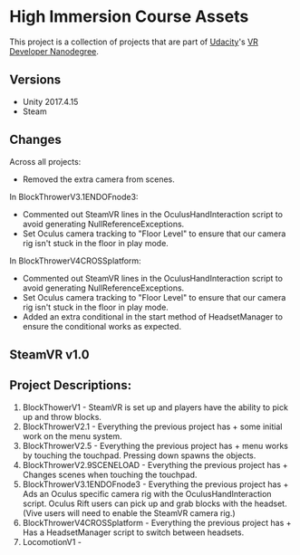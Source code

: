 # High Immersion Course Assets
This project is a collection of projects that are part of [Udacity](https://www.udacity.com "Udacity - Be in demand")'s [VR Developer Nanodegree](https://www.udacity.com/course/vr-developer-nanodegree--nd017).

## Versions
- Unity 2017.4.15
- Steam

## Changes
Across all projects:
- Removed the extra camera from scenes.

In BlockThrowerV3.1ENDOFnode3: 
- Commented out SteamVR lines in the OculusHandInteraction script to avoid generating NullReferenceExceptions.
- Set Oculus camera tracking to "Floor Level" to ensure that our camera rig isn't stuck in the floor in play mode.

In BlockThrowerV4CROSSplatform: 
- Commented out SteamVR lines in the OculusHandInteraction script to avoid generating NullReferenceExceptions.
- Set Oculus camera tracking to "Floor Level" to ensure that our camera rig isn't stuck in the floor in play mode.
- Added an extra conditional in the start method of HeadsetManager to ensure the conditional works as expected. 

## SteamVR v1.0

## Project Descriptions: 
1. BlockThowerV1 - SteamVR is set up and players have the ability to pick up and throw blocks. 
2. BlockThrowerV2.1 - Everything the previous project has + some initial work on the menu system.
3. BlockThrowerV2.5 - Everything the previous project has + menu works by touching the touchpad. Pressing down spawns the objects. 
4. BlockThrowerV2.9SCENELOAD - Everything the previous project has + Changes scenes when touching the touchpad. 
5. BlockThrowerV3.1ENDOFnode3 - Everything the previous project has + Ads an Oculus specific camera rig with the OculusHandInteraction script. Oculus Rift users can pick up and grab blocks with the headset. (Vive users will need to enable the SteamVR camera rig.)
6. BlockThrowerV4CROSSplatform - Everything the previous project has +  Has a HeadsetManager script to switch between headsets. 
7. LocomotionV1 - 

